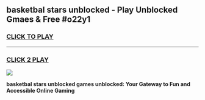 
## basketbal stars unblocked - Play Unblocked Gmaes & Free #o22y1
<h3>
<a href="https://news.freeplayer.one?title=basketbal_stars_unblocked&ref=24F">CLICK TO PLAY</a></h3>
<hr>

<h3>
<a href="https://news.freeplayer.one?title=basketbal_stars_unblocked&ref=24F">CLICK 2 PLAY</a>
  
</h3>

<a href="https://news.freeplayer.one?title=basketbal_stars_unblocked&ref=24F/"><img src="https://clearcache.store/games.png"></a>


**basketbal stars unblocked games unblocked: Your Gateway to Fun and Accessible Online Gaming**
